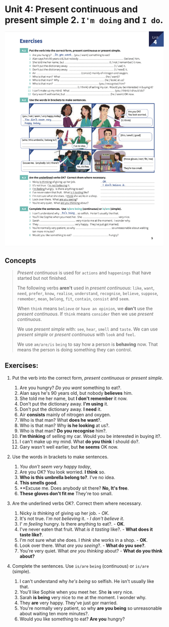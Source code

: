 # Unit 4: Present continuous and present simple 2. `I'm doing` and `I do`.

![Sheet](images/unit_4-present_continuous_and_present_simple_2.png)

## Concepts
> _Present continuous_ is used for `actions` and `happenings` that have started but not finished.
>
> The following verbs **aren't** used in _present continuous_: `like`, `want`, `need`, `prefer`, `know`, `realise`, `understand`, `recognise`, `believe`, `suppose`, `remember`, `mean`, `belong`, `fit`, `contain`, `consist` and `seem`.
>
> When `think` means `believe` or `have an opinion`, we **don't** use the _present continuous_. If `think` means `consider` then we use _present continuous_.
>
> We use _present simple_ with: `see`, `hear`, `smell` and `taste`. We can use _present simple_ or _present continuous_ with `look` and `feel`.
>
> We use `am/are/is` `being` to say how a person is **behaving** now. That means the person is doing something they can control.

## Exercises:

1. Put the verb into the correct form, _present continuous_ or _present simple_.

    1. Are you hungry? _Do you want_ something to eat?.
    2. Alan says he's 90 years old, but nobody **believes** him.
    3. She told me her name, but **I don't remember** it now.
    4. Don't put the dictionary away. **I'm using** it.
    5. Don't put the dictionary away. **I need** it.
    6. Air **consists** mainly of nitrogen and oxygen.
    7. Who is that man? What **does he want**?.
    8. Who is that man? Why **is he looking** at us?.
    9. Who is that man? **Do you recognise** him?.
    10. **I'm thinking** of selling my car. Would you be interested in buying it?.
    11. I can't make up my mind. What **do you think** I should do?.
    12. Gary wasn't well earlier, but **he seems** OK now.

2. Use the words in brackets to make sentences.

    1. _You don't seem very happy today_,
    2. Are you OK? You look worried. **I think** so.
    3. **Who is this umbrella belong to?**. I've no idea.
    4. **This smells good**.
    5. **Excuse me. Does anybody sit there? **No, It's free**.
    6. **These gloves don't fit me** They're too small.

3. Are the underlined verbs OK?. Correct them where necessary.

    1. Nicky _is thinking_ of giving up her job. - _OK_.
    2. It's not true. I'_m not believing_ it. - _I don't believe it_.
    3. I' _m feeling_ hungry. Is there anything to eat?. - **OK**.
    4. I've never eaten that fruit. What _is it tasting_ like?. - **What does it taste like?**.
    5. I'm not sure what she does. I _think_ she works in a shop. - **OK**.
    6. Look over there. What _are you seeing_?. - **What do you see?**.
    7. You're very quiet. What _are you thinking_ about? - **What do you think about?**

4. Complete the sentences. Use `is/are` `being` (continuous) or `is/are` (simple).

    1. I can't understand why _he's being_ so selfish. He isn't usually like that.
    2. You'll like Sophie when you meet her. She **is** very nice.
    3. Sarah **is being** very nice to me at the moment. I wonder why.
    4. They **are** very happy. They've just gor married.
    5. You're normally very patient, so why **are you being** so unreasonable about waiting ten more minutes?.
    6. Would you like something to eat? **Are you** hungry?